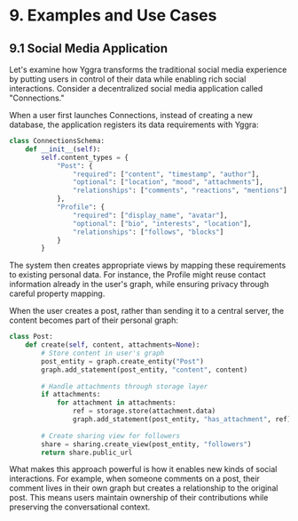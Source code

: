 # 9. Examples and Use Cases

## 9.1 Social Media Application

Let's examine how Yggra transforms the traditional social media experience by putting users in control of their data while enabling rich social interactions. Consider a decentralized social media application called "Connections."

When a user first launches Connections, instead of creating a new database, the application registers its data requirements with Yggra:

```python
class ConnectionsSchema:
    def __init__(self):
        self.content_types = {
            "Post": {
                "required": ["content", "timestamp", "author"],
                "optional": ["location", "mood", "attachments"],
                "relationships": ["comments", "reactions", "mentions"]
            },
            "Profile": {
                "required": ["display_name", "avatar"],
                "optional": ["bio", "interests", "location"],
                "relationships": ["follows", "blocks"]
            }
        }
```

The system then creates appropriate views by mapping these requirements to existing personal data. For instance, the Profile might reuse contact information already in the user's graph, while ensuring privacy through careful property mapping.

When the user creates a post, rather than sending it to a central server, the content becomes part of their personal graph:

```python
class Post:
    def create(self, content, attachments=None):
        # Store content in user's graph
        post_entity = graph.create_entity("Post")
        graph.add_statement(post_entity, "content", content)
        
        # Handle attachments through storage layer
        if attachments:
            for attachment in attachments:
                ref = storage.store(attachment.data)
                graph.add_statement(post_entity, "has_attachment", ref)
        
        # Create sharing view for followers
        share = sharing.create_view(post_entity, "followers")
        return share.public_url
```

What makes this approach powerful is how it enables new kinds of social interactions. For example, when someone comments on a post, their comment lives in their own graph but creates a relationship to the original post. This means users maintain ownership of their contributions while preserving the conversational context.